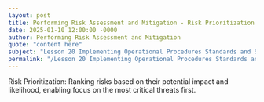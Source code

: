 ```yaml
---
layout: post
title: Performing Risk Assessment and Mitigation - Risk Prioritization
date: 2025-01-10 12:00:00 -0000
author: Performing Risk Assessment and Mitigation
quote: "content here"
subject: "Lesson 20 Implementing Operational Procedures Standards and Specifications"
permalink: "/Lesson 20 Implementing Operational Procedures Standards and Specifications/Performing Risk Assessment and Mitigation/Performing Risk Assessment and Mitigation - Risk Prioritization"
---
```


Risk Prioritization: Ranking risks based on their potential impact and likelihood, enabling focus on the most critical threats first.
